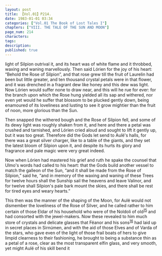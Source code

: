 ```yaml
---
layout: post
title: 【Vol.01】P214.
date: 1983-01-01 03:34
categories: ["Vol.01 The Book of Lost Tales I"]
chapters: ["VIII. THE TALE OF THE SUN AND MOON"]
page_num: 214
characters: 
tags: 
description: 
published: true
---
```


<p style="text-indent: 0;">
light of Silpion outrival it, and its heart was of white flame and it throbbed, waxing and waning marvellously. Then said Lórien for the joy of his heart: “Behold the Rose of Silpion”, and that rose grew till the fruit of Laurelin had been but little greater, and ten thousand crystal petals were in that flower, and it was drenched in a fragrant dew like honey and this dew was light. Now Lórien would suffer none to draw near, and this will he rue for ever: for the branch upon which the Rose hung yielded all its sap and withered, nor even yet would he suffer that blossom to be plucked gently down, being enamoured of its loveliness and lusting to see it grow mightier than the fruit of noon, more glorious than the Sun.
</p>

Then snapped the withered bough and the Rose of Silpion fell, and some of its dewy light was roughly shaken from it, and here and there a petal was crushed and tarnished, and Lórien cried aloud and sought to lift it gently up, but it was too great. Therefore did the Gods let send to Aulë's halls, for there was a great silver charger, like to a table of the giants, and they set the latest bloom of Silpion upon it, and despite its hurts its glory and fragrance and pale magic were very great indeed.

Now when Lórien had mastered his grief and ruth he spake the counsel that Ulmo's words had called to his heart: that the Gods build another vessel to match the galleon of the Sun, “and it shall be made from the Rose of Silpion,” said he, “and in memory of the waxing and waning of these Trees for twelve hours shall the Sunship sail the heavens and leave Valinor, and for twelve shall Silpion's pale bark mount the skies, and there shall be rest for tired eyes and weary hearts.”

This then was the manner of the shaping of the Moon, for Aulë would not dismember the loveliness of the Rose of Silver, and he called rather to him certain of those Eldar of his household who were of the Noldoli of old<SUP>[15]({{site.baseurl}}/vol01-p220)</SUP> and had consorted with the jewel-makers. Now these revealed to him much store of crystals and delicate glasses that Fëanor and his sons<SUP>[16]({{site.baseurl}}/vol01-p220)</SUP> had laid up in secret places in Sirnúmen, and with the aid of those Elves and of Varda of the stars, who gave even of the light of those frail boats of hers to give limpid clearness to their fashioning, he brought to being a substance thin as a petal of a rose, clear as the most transparent elfin glass, and very smooth, yet might Aulë of his skill bend it

